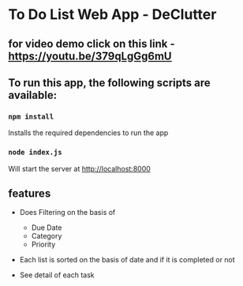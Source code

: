 # To Do List Web App - DeClutter 

## for video demo click on this link - https://youtu.be/379qLgGg6mU

## To run this app, the following scripts are available:

### `npm install`

Installs the required dependencies to run the app

### `node index.js`

Will start the server at [http://localhost:8000](http://localhost:8000) 

## features 

- Does Filtering on the basis of
    - Due Date
    - Category
    - Priority

- Each list is sorted on the basis of date and if it is completed or not

- See detail of each task